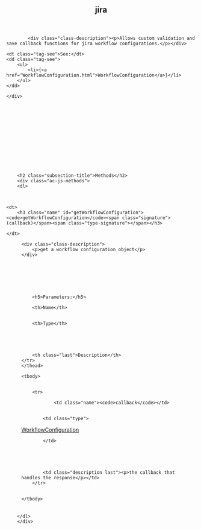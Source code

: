 <section>

<header>
    <h1>
    jira
    </h1>
    
</header>

<article>
    <div class="container-overview">
    

    
        
            <div class="class-description"><p>Allows custom validation and save callback functions for jira workflow configurations.</p></div>
        

        
<dl class="details">
    

    

    

    

    

    

    

    

    

    

    
    <dt class="tag-see">See:</dt>
    <dd class="tag-see">
        <ul>
            <li>{<a href="WorkflowConfiguration.html">WorkflowConfiguration</a>}</li>
        </ul>
    </dd>
    

    
</dl>


        
    
    </div>

    

    

    

    

    

    

    
        <h2 class="subsection-title">Methods</h2>
        <div class="ac-js-methods">
        <dl>
            


    <dt>
        <h3 class="name" id="getWorkflowConfiguration"><code>getWorkflowConfiguration</code><span class="signature">(callback)</span><span class="type-signature"></span></h3>
        
    </dt>

<dd>
    
    
    <div class="class-description">
        <p>get a workflow configuration object</p>
    </div>
    

    
    
    
    
    
        <h5>Parameters:</h5>
        

<table class="params table table-striped aui">
    <thead>
	<tr>
		
		<th>Name</th>
		

		<th>Type</th>

		

		

		<th class="last">Description</th>
	</tr>
	</thead>

	<tbody>
	

        <tr>
            
                <td class="name"><code>callback</code></td>
            

            <td class="type">
            
                
<span class="param-type"><a href="WorkflowConfiguration.html">WorkflowConfiguration</a></span>


            
            </td>

            

            

            <td class="description last"><p>the callback that handles the response</p></td>
        </tr>

	
	</tbody>
</table>

    
    
    
<dl class="details">
    

    

    

    

    

    

    

    

    

    

    

    
</dl>

    
    

    

    
    
    
    
    
    
    
</dd>

        </dl>
        </div>
    

    

    
</article>

</section>